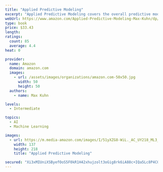 ```yaml
---
title: "Applied Predictive Modeling"
excerpt: "Applied Predictive Modeling covers the overall predictive modeling process, beginning with the crucial steps of data preprocessing, data splitting and foundations of model tuning.  The text then provides intuitive explanations of numerous common and modern regression and classification techniques, always with an emphasis on illustrating and solving real data problems.  Addressing practical concerns extends beyond model fitting to topics such as handling class imbalance, selecting predictors, and pinpointing causes of poor model performance―all of which are problems that occur frequently in practice."
webUrl: https://www.amazon.com/Applied-Predictive-Modeling-Max-Kuhn/dp/1461468485/
type: book
price: $33.43
length: 
ratings:
  count: 85
  average: 4.4
heat: 0

provider:
  name: Amazon
  domain: amazon.com
  images:
    - url: /assets/images/organizations/amazon.com-50x50.jpg
      width: 50
      height: 50
  authors:
    - name: Max Kuhn

levels:
  - Intermediate

topics:
  - AI
  - Machine Learning

images:
  - url: https://m.media-amazon.com/images/I/51yXZG8-WiL._AC_UY218_ML3_.jpg
    width: 137
    height: 218
    title: "Applied Predictive Modeling"

secured: "Xi3xMIUniXSByefOoS5F0kR1H42xhujzolt3oGig8rk6iA88c+IQa5Lc8P4CQXbruR5M0U2FdQUW0873EZ23kqhbSExqvJGB4DdbKLJyGvRH5rzBaynSguE9RqyzXLDCNinL2ZQGlWEcFPgRhlOzrBkMPn2eVgWwMpYpbyMR19uHkAdeBfSwF8oJGG1Uhp24+bluicV8/5EnXWuvi9oUut2GDXqcZG83vtM6OJ/FpGXGvF+TnvNEMsYBdnmXgGZzBGPZ70Ful8V2Ta/S/3LvAA==;HsJEYA7VybBmnG+wu8rubw=="
---
```


